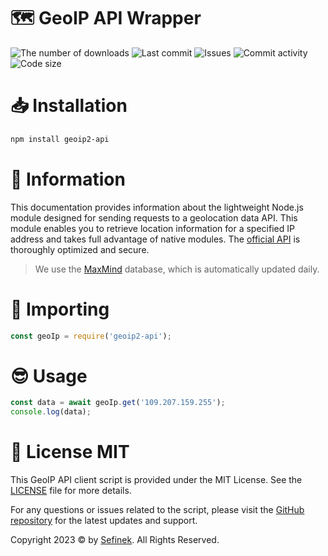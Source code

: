 # 🗺️ GeoIP API Wrapper
<a href="https://www.npmjs.com/package/geoip2-api" target="_blank" title="geoip2-api - npm" style="text-decoration:none">
    <img src="https://img.shields.io/npm/dt/geoip2-api?maxAge=3600" alt="The number of downloads">
    <img src="https://img.shields.io/github/last-commit/sefinek24/geoip2-api" alt="Last commit">
    <img src="https://img.shields.io/github/issues/sefinek24/geoip2-api" alt="Issues">
    <img src="https://img.shields.io/github/commit-activity/w/sefinek24/geoip2-api" alt="Commit activity">
    <img src="https://img.shields.io/github/languages/code-size/sefinek24/geoip2-api" alt="Code size">
</a>


# 📥 Installation
```bash
npm install geoip2-api
```


# 📝 Information
This documentation provides information about the lightweight Node.js module designed for sending requests to a geolocation data API. This module enables you to retrieve location information for a specified IP address and takes full advantage of native modules. The [official API](https://api.sefinek.net/docs/v2) is thoroughly optimized and secure.

> We use the [MaxMind](https://www.maxmind.com) database, which is automatically updated daily.


# 🤔 Importing
```js
const geoIp = require('geoip2-api');
```


# 😎 Usage
```js
const data = await geoIp.get('109.207.159.255');
console.log(data);
```


# 🔑 License MIT
This GeoIP API client script is provided under the MIT License. See the [LICENSE](LICENSE) file for more details.

For any questions or issues related to the script, please visit the [GitHub repository](https://github.com/sefinek24/geoip2-api) for the latest updates and support.

Copyright 2023 © by [Sefinek](https://sefinek.net). All Rights Reserved.